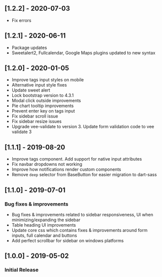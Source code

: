 ## [1.2.2] - 2020-07-03
- Fix errors

## [1.2.1] - 2020-06-11
- Package updates
- Sweetalert2, Fullcalendar, Google Maps plugins updated to new syntax

## [1.2.0] - 2020-01-05
- Improve tags input styles on mobile
- Alternative input style fixes
- Update sweet alert
- Lock bootstrap version to 4.3.1
- Modal click outside improvements
- Pie chart tooltip improvements
- Prevent enter key on tags input
- Fix sidebar scroll issue
- Fix sidebar resize issues
- Upgrade vee-validate to version 3. Update form validation code to vee validate 3

## [1.1.1] - 2019-08-20
- Improve tags component. Add support for native input attributes
- Fix navbar dropdowns not working
- Improve how notifications render custom components
- Remove `deep` selector from BaseButton for easier migration to dart-sass

## [1.1.0] - 2019-07-01
### Bug fixes & improvements
- Bug fixes & improvements related to sidebar responsiveness, UI when minimizing/expanding the sidebar
- Table heading UI improvements
- Update core css which contains fixes & improvements around form inputs, full calendar and buttons
- Add perfect scrollbar for sidebar on windows platforms

## [1.0.0] - 2019-05-02
### Initial Release
